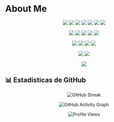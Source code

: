 # About Me

<p align="center">
  <img src="https://img.shields.io/badge/-Python-3776AB?style=flat&logo=python&logoColor=white">
  <img src="https://img.shields.io/badge/-JavaScript-F7DF1E?style=flat&logo=javascript&logoColor=black">
  <img src="https://img.shields.io/badge/-Java-007396?style=flat&logo=java&logoColor=white">
  <img src="https://img.shields.io/badge/-C%23-239120?style=flat&logo=c-sharp&logoColor=white">
  <img src="https://img.shields.io/badge/-.NET-512BD4?style=flat&logo=dotnet&logoColor=white">
  <img src="https://img.shields.io/badge/-Spring%20Boot-6DB33F?style=flat&logo=spring-boot&logoColor=white">
  <img src="https://img.shields.io/badge/-Node.js-339933?style=flat&logo=node.js&logoColor=white">
</p>

<p align="center">
  <img src="https://img.shields.io/badge/-HTML5-E34F26?style=flat&logo=html5&logoColor=white">
  <img src="https://img.shields.io/badge/-CSS3-1572B6?style=flat&logo=css3&logoColor=white">
  <img src="https://img.shields.io/badge/-Bootstrap-7952B3?style=flat&logo=bootstrap&logoColor=white">
  <img src="https://img.shields.io/badge/-Angular-DD0031?style=flat&logo=angular&logoColor=white">
  <img src="https://img.shields.io/badge/-Tailwind_CSS-06B6D4?style=flat&logo=tailwind-css&logoColor=white">
</p>

<p align="center">
  <img src="https://img.shields.io/badge/-Git-F05032?style=flat&logo=git&logoColor=white">
  <img src="https://img.shields.io/badge/-GitHub-181717?style=flat&logo=github&logoColor=white">
  <img src="https://img.shields.io/badge/-Postman-FF6C37?style=flat&logo=postman&logoColor=white">
  <img src="https://img.shields.io/badge/-OpenAI-412991?style=flat&logo=openai&logoColor=white">
</p>

<p align="center">
  <img src="https://img.shields.io/badge/-Windows-0078D6?style=flat&logo=windows&logoColor=white">
  <img src="https://img.shields.io/badge/-Linux-FCC624?style=flat&logo=linux&logoColor=black">
</p>

<p align="center">
  <img src="https://img.shields.io/badge/-Figma-F24E1E?style=flat&logo=figma&logoColor=white">
</p>





## 📊 **Estadísticas de GitHub**


<p align="center">
  <img src="https://github-readme-streak-stats.herokuapp.com/?user=mauriciovereau&theme=highcontrast&hide_border=true" alt="GitHub Streak">
</p>

<p align="center">
  <img src="https://github-readme-activity-graph.vercel.app/graph?username=mauriciovereau&bg_color=000000&color=58a6ff&line=FFA500&point=ffffff&area=true&hide_border=true" alt="GitHub Activity Graph">
</p>

<p align="center">
<img src="https://komarev.com/ghpvc/?username=mauriciovereau&label=Profile%20Views&color=blue&style=flat" alt="Profile Views">
</p>

